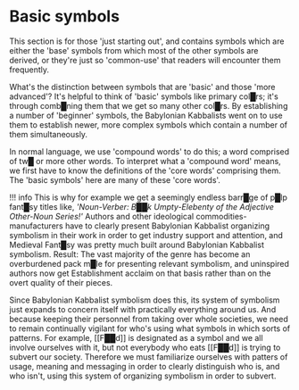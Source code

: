 # **Basic symbols**

This section is for those 'just starting out', and contains symbols which are either the 'base' symbols from which most of the other symbols are derived, or they're just so 'common-use' that readers will encounter them frequently.

What's the distinction between symbols that are 'basic' and those 'more advanced'?  It's helpful to think of 'basic' symbols like primary col█rs; it's through comb█ning them that we get so many other col█rs.  By establishing a number of 'beginner' symbols, the Babylonian Kabbalists went on to use them to establish newer, more complex symbols which contain a number of them simultaneously.

In normal language, we use 'compound words' to do this; a word comprised of tw█ or more other words.  To interpret what a 'compound word' means, we first have to know the definitions of the 'core words' comprising them.  The 'basic symbols' here are many of these 'core words'.

!!! info
    This is why for example we get a seemingly endless barr█ge of p█lp fant█sy titles like, *'Noun-Verber: B██k Umpty-Elebenty of the Adjective Other-Noun Series!'*  Authors and other ideological commodities-manufacturers have to clearly present Babylonian Kabbalist organizing symbolism in their work in order to get industry support and attention, and Medieval Fant█sy was pretty much built around Babylonian Kabbalist symbolism.  Result: The vast majority of the genre has become an overburdened pack m█le for presenting relevant symbolism, and uninspired authors now get Establishment acclaim on that basis rather than on the overt quality of their pieces.

Since Babylonian Kabbalist symbolism does this, its system of symbolism just expands to concern itself with practically everything around us.  And because keeping their personnel from taking over whole societies, we need to remain continually vigilant for who's using what symbols in which sorts of patterns.  For example, [[F██d]] is designated as a symbol and we all involve ourselves with it, but not everybody who eats [[F██d]] is trying to subvert our society.  Therefore we must familiarize ourselves with patters of usage, meaning and messaging in order to clearly distinguish who is, and who isn't, using this system of organizing symbolism in order to subvert.